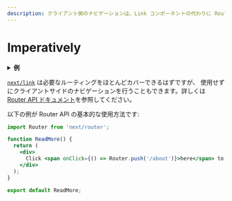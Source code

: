 ```yaml
---
description: クライアント側のナビゲーションは、Link コンポーネントの代わりに Router API を使用することができます。このページで学んでいきましょう。
---
```


# Imperatively

<details>
  <summary><b>例</b></summary>
  <ul>
    <li><a href="https://github.com/zeit/next.js/tree/canary/examples/using-router">Router を使用する</a></li>
  </ul>
</details>

[`next/link`](/docs/api-reference/next/link.md) は必要なルーティングをほとんどカバーできるはずですが、 使用せずにクライアントサイドのナビゲーションを行うこともできます。詳しくは [Router API ドキュメント](/docs/api-reference/next/router.md#router-api)を参照してください。

以下の例が Router API の基本的な使用方法です:

```jsx
import Router from 'next/router';

function ReadMore() {
  return (
    <div>
      Click <span onClick={() => Router.push('/about')}>here</span> to read more
    </div>
  );
}

export default ReadMore;
```
